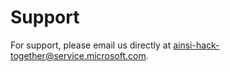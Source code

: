 # Support

For support, please email us directly at [ainsi-hack-together@service.microsoft.com](mailto:ainsi-hack-together@service.microsoft.com).
